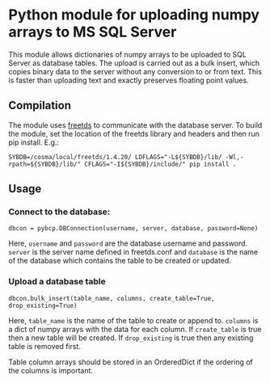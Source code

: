 # Python module for uploading numpy arrays to MS SQL Server

This module allows dictionaries of numpy arrays to be uploaded to SQL
Server as database tables. The upload is carried out as a bulk insert,
which copies binary data to the server without any conversion to or
from text. This is faster than uploading text and exactly preserves
floating point values.

## Compilation

The module uses [freetds](https://www.freetds.org/) to communicate
with the database server. To build the module, set the location of the
freetds library and headers and then run pip install. E.g.:
```
SYBDB=/cosma/local/freetds/1.4.20/ LDFLAGS="-L${SYBDB}/lib/ -Wl,-rpath=${SYBDB}/lib/" CFLAGS="-I${SYBDB}/include/" pip install .
```

## Usage

### Connect to the database:
```
dbcon = pybcp.DBConnection(username, server, database, password=None)
```
Here, `username` and `password` are the database username and password.
`server` is the server name defined in freetds.conf and `database` is
the name of the database which contains the table to be created or
updated.

### Upload a database table

```
dbcon.bulk_insert(table_name, columns, create_table=True, drop_existing=True)
```
Here, `table_name` is the name of the table to create or append to. `columns`
is a dict of numpy arrays with the data for each column. If `create_table` is
true then a new table will be created. If `drop_existing` is true then any
existing table is removed first.

Table column arrays should be stored in an OrderedDict if the ordering
of the columns is important.